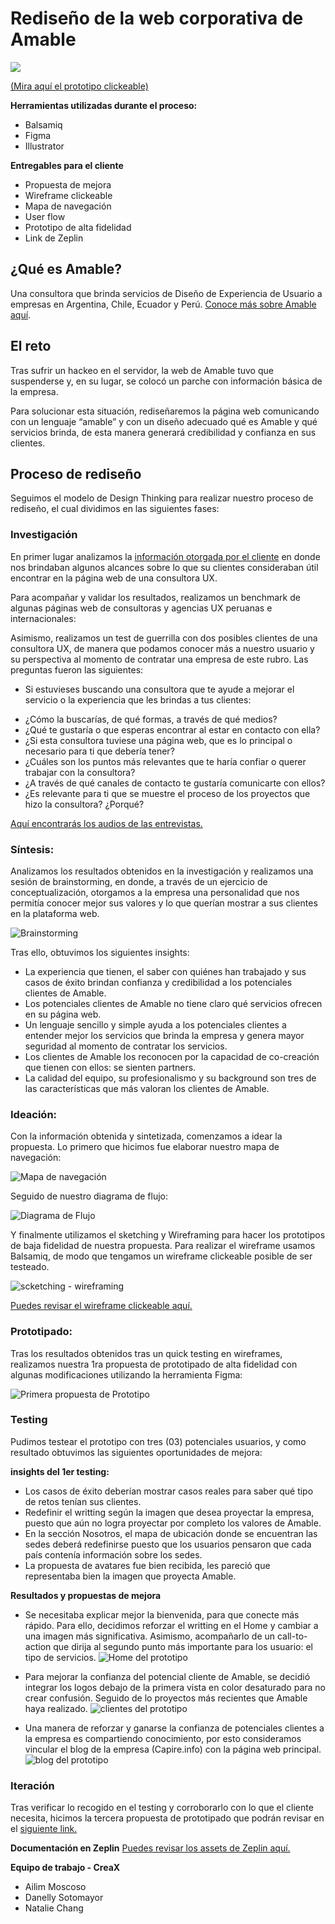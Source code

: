 # Rediseño de la web corporativa de Amable
![](img/foodmap-amable.jpg)

[(Mira aquí el prototipo clickeable)](https://www.figma.com/proto/Jr3zLTCK0QSxXIfGsl0ne1dG/Web-Amable?node-id=0%3A1&scaling=min-zoom) 

**Herramientas utilizadas durante el proceso:**
* Balsamiq
* Figma
* Illustrator

**Entregables para el cliente**
* Propuesta de mejora
* Wireframe clickeable
* Mapa de navegación
* User flow
* Prototipo de alta fidelidad
* Link de Zeplin

## ¿Qué es Amable?
Una consultora que brinda servicios de Diseño de Experiencia de Usuario a empresas en Argentina, Chile, Ecuador y Perú. [Conoce más sobre Amable aquí](documentos/presentacion_amable.pdf).

## El reto
Tras sufrir un hackeo en el servidor, la web de Amable tuvo que suspenderse y, en su lugar, se colocó un parche con información básica de la empresa. 

Para solucionar esta situación, rediseñaremos la página web comunicando con un lenguaje “amable” y con un diseño adecuado qué es Amable y qué servicios brinda, de esta manera generará credibilidad y confianza en sus clientes.

## Proceso de rediseño
Seguimos el modelo de Design Thinking para realizar nuestro proceso de rediseño, el cual dividimos en las siguientes fases:

### Investigación

En primer lugar analizamos la [información otorgada por el cliente](documentos/research_web_amable.pdf) en donde nos brindaban algunos alcances sobre lo que su clientes consideraban útil encontrar en la página web de una consultora UX.

Para acompañar y validar los resultados, realizamos un benchmark de algunas páginas web de consultoras y agencias UX peruanas e internacionales:


Asimismo, realizamos un test de guerrilla con dos posibles clientes de una consultora UX, de manera que podamos conocer más a nuestro usuario y su perspectiva al momento de contratar una empresa de este rubro. Las preguntas fueron las siguientes:

* Si estuvieses buscando una consultora que te ayude a mejorar el servicio o la experiencia que les brindas a tus clientes:

- ¿Cómo la buscarías, de qué formas, a través de qué medios?
- ¿Qué te gustaría o que esperas encontrar al estar en contacto con ella?
- ¿Si esta consultora tuviese una página web, que es lo principal o necesario para ti que debería tener?
- ¿Cuáles son los puntos más relevantes que te haría confiar o querer trabajar con la consultora?
- ¿A través de qué canales de contacto te gustaría comunicarte con ellos?
- ¿Es relevante para ti que se muestre el proceso de los proyectos que hizo la consultora? ¿Porqué?

[Aquí encontrarás los audios de las entrevistas.](https://drive.google.com/open?id=1fbG0y_sX9dFfkdf5rFoXX15XgPAB8o9T0wujBNVCN4o)


### Síntesis:

Analizamos los resultados obtenidos en la investigación y realizamos una sesión de brainstorming, en donde, a través de un ejercicio de conceptualización, otorgamos a la empresa una personalidad que nos permitía conocer mejor sus valores y lo que querían mostrar a sus clientes en la plataforma web.

![Brainstorming](img/brainstorming.jpg)

Tras ello, obtuvimos los siguientes insights:

* La experiencia que tienen, el saber con quiénes han trabajado y sus casos de éxito brindan confianza y credibilidad a los potenciales clientes de Amable.
* Los potenciales clientes de Amable no tiene claro qué servicios ofrecen en su página web.
* Un lenguaje sencillo y simple ayuda a los potenciales clientes a entender mejor los servicios que brinda la empresa y genera mayor seguridad al momento de contratar los servicios.
* Los clientes de Amable los reconocen por la capacidad de co-creación que tienen con ellos: se sienten partners.
* La calidad del equipo, su profesionalismo y su background son tres de las características que más valoran los clientes de Amable.


### Ideación:

Con la información obtenida y sintetizada, comenzamos a idear la propuesta. Lo primero que hicimos fue elaborar nuestro mapa de navegación:

![Mapa de navegación](img/navigation-map.jpg)

Seguido de nuestro diagrama de flujo:

![Diagrama de Flujo](img/user-flow.jpg)

Y finalmente utilizamos el sketching y Wireframing para hacer los prototipos de baja fidelidad de nuestra propuesta. Para realizar el wireframe usamos Balsamiq, de modo que tengamos un wireframe clickeable posible de ser testeado.

![scketching - wireframing](img/sketch-wire.jpg)

[Puedes revisar el wireframe clickeable aquí.](https://drive.google.com/open?id=1gvP7S4EdIsro0hXIiYUMjLEe8XOJ-iY3)


### Prototipado:

Tras los resultados obtenidos tras un quick testing en wireframes, realizamos nuestra 1ra propuesta de prototipado de alta fidelidad con algunas modificaciones utilizando la herramienta Figma:

![Primera propuesta de Prototipo](img/primera-propuesta.jpg)

### Testing

Pudimos testear el prototipo con tres (03) potenciales usuarios, y como resultado obtuvimos las siguientes oportunidades de mejora:

**insights del 1er testing:**
* Los casos de éxito deberían mostrar casos reales para saber qué tipo de retos tenían sus clientes. 
* Redefinir el writting según la imagen que desea proyectar la empresa, puesto que aún no logra proyectar por completo los valores de Amable.
* En la sección Nosotros, el mapa de ubicación donde se encuentran las sedes deberá redefinirse puesto que los usuarios pensaron que cada país contenía información sobre los sedes.
* La propuesta de avatares fue bien recibida, les pareció que representaba bien la imagen que proyecta Amable.

**Resultados y propuestas de mejora**
* Se necesitaba explicar mejor la bienvenida, para que conecte más rápido. Para ello, decidimos reforzar el writting en el Home y cambiar a una imagen más significativa. Asimismo, acompañarlo de un call-to-action que dirija al segundo punto más importante para los usuario: el tipo de servicios.
![Home del prototipo](img/home-amable.jpg)

* Para mejorar la confianza del potencial cliente de Amable, se decidió integrar los logos debajo de la primera vista en color desaturado para no crear confusión. Seguido de lo proyectos más recientes que Amable haya realizado.
![clientes del prototipo](img/clientes-amable.jpg)

* Una manera de reforzar y ganarse la confianza de potenciales clientes a la empresa es compartiendo conocimiento, por esto consideramos vincular el blog de la empresa (Capire.info) con la página web principal.
![blog del prototipo](img/blog-amable.jpg)

### Iteración

Tras verificar lo recogido en el testing y corroborarlo con lo que el cliente necesita, hicimos la tercera propuesta de prototipado que podrán revisar en el [siguiente link.](https://www.figma.com/proto/Jr3zLTCK0QSxXIfGsl0ne1dG/Web-Amable?node-id=0%3A1&scaling=min-zoom)


**Documentación en Zeplin**
[Puedes revisar los assets de Zeplin aquí.](https://zpl.io/V4vxNop)

**Equipo de trabajo - CreaX**
- Ailim Moscoso
- Danelly Sotomayor
- Natalie Chang



